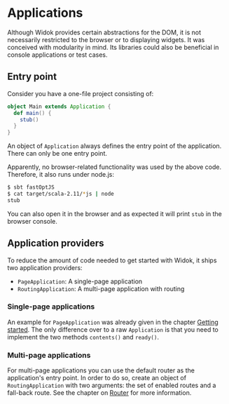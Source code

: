 # Applications
Although Widok provides certain abstractions for the DOM, it is not necessarily restricted to the browser or to displaying widgets. It was conceived with modularity in mind. Its libraries could also be beneficial in console applications or test cases.

## Entry point
Consider you have a one-file project consisting of:

```scala
object Main extends Application {
  def main() {
    stub()
  }
}
```

An object of ``Application`` always defines the entry point of the application. There can only be one entry point.

Apparently, no browser-related functionality was used by the above code. Therefore, it also runs under node.js:

```bash
$ sbt fastOptJS
$ cat target/scala-2.11/*js | node
stub
```

You can also open it in the browser and as expected it will print ``stub`` in the browser console.

## Application providers
To reduce the amount of code needed to get started with Widok, it ships two application providers:

- ``PageApplication``: A single-page application
- ``RoutingApplication``: A multi-page application with routing

### Single-page applications
An example for ``PageApplication`` was already given in the chapter [Getting started](GettingStarted). The only difference over to a raw ``Application`` is that you need to implement the two methods ``contents()`` and ``ready()``.

### Multi-page applications
For multi-page applications you can use the default router as the application's entry point. In order to do so, create an object of ``RoutingApplication`` with two arguments: the set of enabled routes and a fall-back route. See the chapter on [Router](routing) for more information.

